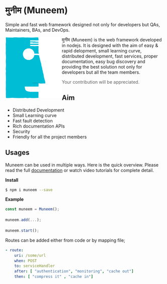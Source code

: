 # मुनीम (Muneem)
Simple and fast web framework designed not only for developers but QAs, Maintainers, BAs, and DevOps.

<img align="left" alt="Muneem Logo" src="./static/muneem.png" width="180px" />

मुनीम (Muneem) is the web framework developed in nodejs. It is designed with the aim of easy & rapid delopment, small learning curve, distributed development, fast services, proper documentation, easy bug discovery and providing the best solution not only for developers but all the team members.

> Your contribution will be appreciated.

## Aim
* Distributed Development
* Small Learning curve
* Fast fault detection
* Rich documentation APIs
* Security
* Friendly for all the project members

## Usages
Muneem can be used in multiple ways. Here is the quick overview. Please read the full [documentation](https://github.com/muneem4node/muneem/tree/master/docs) or watch video tutorials for complete detail.

**Install**

```bash
$ npm i muneem --save
```

**Example**

```js
const muneem = Muneem();

muneem.add(...);

muneem.start();
```

Routes can be added either from code or by mapping file;

```yaml
- route: 
    uri: /some/url
    when: POST
    to: serviceHandler
    after: [ "authentication", "monitoring", "cache out"]
    then: [ "compress it" , "cache in"]
```
